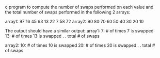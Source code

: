 c program to compute the number of swaps performed on each value and the total number of swaps performed in the following 2 arrays:

array1: 97  16  45  63  13  22  7  58  72
array2: 90  80  70  60  50  40  30  20  10




The output should have a similar output:
array1:
7: # of times 7 is swapped
13: # of times 13 is swapped
.
.
total # of swaps

array2:
10: # of times 10 is swapped
20: # of times 20 is swapped
.
.
total # of swaps



